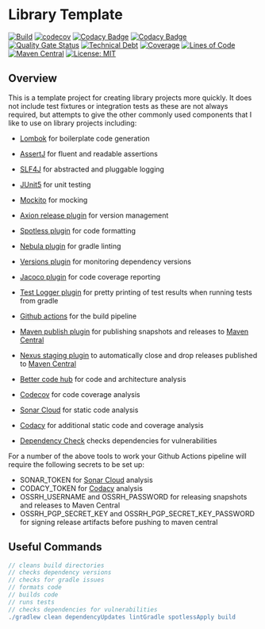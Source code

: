 # Library Template

[![Build](https://github.com/michaelruocco/library-template/workflows/pipeline/badge.svg)](https://github.com/michaelruocco/library-template/actions)
[![codecov](https://codecov.io/gh/michaelruocco/library-template/graph/badge.svg?token=uA3vMa9IJ1)](https://codecov.io/gh/michaelruocco/library-template)
[![Codacy Badge](https://app.codacy.com/project/badge/Grade/272889cf707b4dcb90bf451392530794)](https://app.codacy.com/gh/michaelruocco/library-template/dashboard?utm_source=gh&utm_medium=referral&utm_content=&utm_campaign=Badge_grade)
[![Codacy Badge](https://app.codacy.com/project/badge/Coverage/272889cf707b4dcb90bf451392530794)](https://app.codacy.com/gh/michaelruocco/library-template/dashboard?utm_source=gh&utm_medium=referral&utm_content=&utm_campaign=Badge_coverage)
[![Quality Gate Status](https://sonarcloud.io/api/project_badges/measure?project=michaelruocco_library-template&metric=alert_status)](https://sonarcloud.io/dashboard?id=michaelruocco_library-template)
[![Technical Debt](https://sonarcloud.io/api/project_badges/measure?project=michaelruocco_library-template&metric=sqale_index)](https://sonarcloud.io/dashboard?id=michaelruocco_library-template)
[![Coverage](https://sonarcloud.io/api/project_badges/measure?project=michaelruocco_library-template&metric=coverage)](https://sonarcloud.io/dashboard?id=michaelruocco_library-template)
[![Lines of Code](https://sonarcloud.io/api/project_badges/measure?project=michaelruocco_library-template&metric=ncloc)](https://sonarcloud.io/dashboard?id=michaelruocco_library-template)
[![Maven Central](https://img.shields.io/maven-central/v/com.github.michaelruocco/library-template.svg?label=Maven%20Central)](https://central.sonatype.com/artifact/com.github.michaelruocco/library-template)
[![License: MIT](https://img.shields.io/badge/License-MIT-yellow.svg)](https://opensource.org/licenses/MIT)

## Overview

This is a template project for creating library projects more quickly. It does not include test
fixtures or integration tests as these are not always required, but attempts to give the other
commonly used components that I like to use on library projects including:

*   [Lombok](https://projectlombok.org/) for boilerplate code generation

*   [AssertJ](https://joel-costigliola.github.io/assertj/) for fluent and readable assertions

*   [SLF4J](http://www.slf4j.org/) for abstracted and pluggable logging

*   [JUnit5](https://junit.org/junit5/) for unit testing

*   [Mockito](https://site.mockito.org/) for mocking

*   [Axion release plugin](https://github.com/allegro/axion-release-plugin) for version management

*   [Spotless plugin](https://github.com/diffplug/spotless/tree/main/plugin-gradle) for code formatting

*   [Nebula plugin](https://github.com/nebula-plugins/gradle-lint-plugin) for gradle linting

*   [Versions plugin](https://github.com/ben-manes/gradle-versions-plugin) for monitoring dependency versions

*   [Jacoco plugin](https://docs.gradle.org/current/userguide/jacoco_plugin.html) for code coverage reporting

*   [Test Logger plugin](https://plugins.gradle.org/plugin/com.adarshr.test-logger) for pretty printing of test
    results when running tests from gradle
    
*   [Github actions](https://github.com/actions) for the build pipeline

*   [Maven publish plugin](https://docs.gradle.org/current/userguide/publishing_maven.html) for publishing snapshots
    and releases to [Maven Central](https://search.maven.org/)
    
*   [Nexus staging plugin](https://github.com/Codearte/gradle-nexus-staging-plugin) to automatically close and drop
    releases published to [Maven Central](https://search.maven.org/)

*   [Better code hub](https://bettercodehub.com/) for code and architecture analysis

*   [Codecov](https://codecov.io/) for code coverage analysis

*   [Sonar Cloud](https://sonarcloud.io/) for static code analysis 

*   [Codacy](https://www.codacy.com/) for additional static code and coverage analysis
 
*   [Dependency Check](https://jeremylong.github.io/DependencyCheck/dependency-check-gradle/) checks dependencies for
    vulnerabilities

For a number of the above tools to work your Github Actions pipeline will require the
following secrets to be set up:

*   SONAR_TOKEN for [Sonar Cloud](https://sonarcloud.io/) analysis
*   CODACY_TOKEN for [Codacy](https://www.codacy.com/) analysis
*   OSSRH_USERNAME and OSSRH_PASSWORD for releasing snapshots and releases to Maven Central
*   OSSRH_PGP_SECRET_KEY and OSSRH_PGP_SECRET_KEY_PASSWORD for signing release artifacts before pushing to maven central

## Useful Commands

```gradle
// cleans build directories
// checks dependency versions
// checks for gradle issues
// formats code
// builds code
// runs tests
// checks dependencies for vulnerabilities
./gradlew clean dependencyUpdates lintGradle spotlessApply build
```
